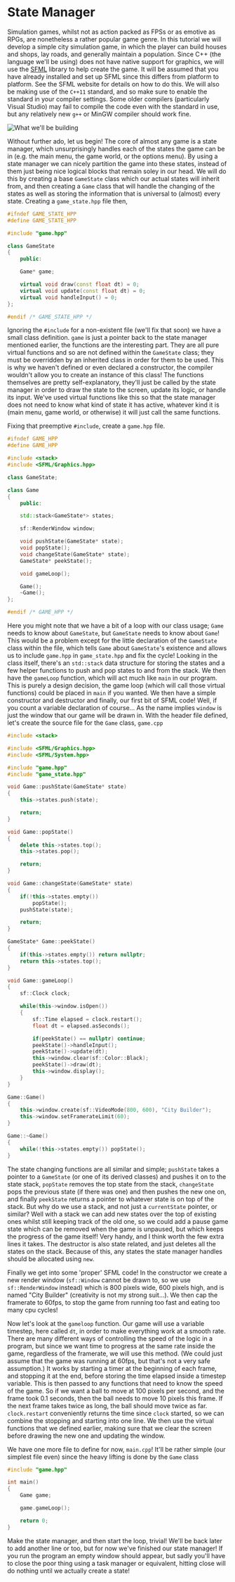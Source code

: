 # State Manager

Simulation games, whilst not as action packed as FPSs or as emotive as
RPGs, are nonetheless a rather popular game genre. In this tutorial we
will develop a simple city simulation game, in which the player can
build houses and shops, lay roads, and generally maintain a population.
Since C++ (the language we'll be using) does not have native support for
graphics, we will use the [SFML](http://www.sfml-dev.org) library to
help create the game. It will be assumed that you have already installed
and set up SFML since this differs from platform to platform. See the
SFML website for details on how to do this. We will also be making use
of the `C++11` standard, and so make sure to enable the standard in your
compiler settings. Some older compilers (particularly Visual Studio) may
fail to compile the code even with the standard in use, but any
relatively new `g++` or MinGW compiler should work fine.

![What we'll be building](/tutorial/img/01-01.png)

Without further ado, let us begin! The core of almost any game is a
state manager, which unsurprisingly handles each of the states the game
can be in (e.g. the main menu, the game world, or the options menu). By
using a state manager we can nicely partition the game into these
states, instead of them just being nice logical blocks that remain soley
in our head. We will do this by creating a base `GameState` class which
our actual states will inherit from, and then creating a `Game` class
that will handle the changing of the states as well as storing the
information that is universal to (almost) every state. Creating a
`game_state.hpp` file then,

```cpp
#ifndef GAME_STATE_HPP
#define GAME_STATE_HPP

#include "game.hpp"

class GameState
{
    public:

    Game* game;

    virtual void draw(const float dt) = 0;
    virtual void update(const float dt) = 0;
    virtual void handleInput() = 0;
};

#endif /* GAME_STATE_HPP */
```

Ignoring the `#include` for a non-existent file (we'll fix that soon) we
have a small class definition. `game` is just a pointer back to the
state manager mentioned earlier, the functions are the interesting part.
They are all pure virtual functions and so are not defined within the
`GameState` class; they must be overridden by an inherited class in
order for them to be used. This is why we haven't defined or even
declared a constructor, the compiler wouldn't allow you to create an
instance of this class! The functions themselves are pretty
self-explanatory, they'll just be called by the state manager in order
to draw the state to the screen, update its logic, or handle its input.
We've used virtual functions like this so that the state manager does
not need to know what kind of state it has active, whatever kind it is
(main menu, game world, or otherwise) it will just call the same
functions.

Fixing that preemptive `#include`, create a `game.hpp` file.

```cpp
#ifndef GAME_HPP
#define GAME_HPP

#include <stack>
#include <SFML/Graphics.hpp>

class GameState;

class Game
{
    public:

    std::stack<GameState*> states;

    sf::RenderWindow window;

    void pushState(GameState* state);
    void popState();
    void changeState(GameState* state);
    GameState* peekState();

    void gameLoop();

    Game();
    ~Game();
};

#endif /* GAME_HPP */
```

Here you might note that we have a bit of a loop with our class usage;
`Game` needs to know about `GameState`, but `GameState` needs to know
about `Game`! This would be a problem except for the little declaration
of the `GameState` class within the file, which tells `Game` about
`GameState`'s existence and allows us to include `game.hpp` in
`game_state.hpp` and fix the cycle! Looking in the class itself, there's
an `std::stack` data structure for storing the states and a few helper
functions to push and pop states to and from the stack. We then have the
`gameLoop` function, which will act much like `main` in our program.
This is purely a design decision, the game loop (which will call those
virtual functions) could be placed in `main` if you wanted. We then have
a simple constructor and destructor and finally, our first bit of SFML
code! Well, if you count a variable declaration of course... As the name
implies `window` is just the window that our game will be drawn in. With
the header file defined, let's create the source file for the `Game`
class, `game.cpp`

```cpp
#include <stack>

#include <SFML/Graphics.hpp>
#include <SFML/System.hpp>

#include "game.hpp"
#include "game_state.hpp"

void Game::pushState(GameState* state)
{
    this->states.push(state);

    return;
}

void Game::popState()
{
    delete this->states.top();
    this->states.pop();

    return;
}

void Game::changeState(GameState* state)
{
    if(!this->states.empty())
        popState();
    pushState(state);

    return;
}

GameState* Game::peekState()
{
    if(this->states.empty()) return nullptr;
    return this->states.top();
}

void Game::gameLoop()
{
    sf::Clock clock;

    while(this->window.isOpen())
    {
        sf::Time elapsed = clock.restart();
        float dt = elapsed.asSeconds();

        if(peekState() == nullptr) continue;
        peekState()->handleInput();
        peekState()->update(dt);
        this->window.clear(sf::Color::Black);
        peekState()->draw(dt);
        this->window.display();
    }
}

Game::Game()
{
    this->window.create(sf::VideoMode(800, 600), "City Builder");
    this->window.setFramerateLimit(60);
}

Game::~Game()
{
    while(!this->states.empty()) popState();
}
```

The state changing functions are all similar and simple; `pushState`
takes a pointer to a `GameState` (or one of its derived classes) and
pushes it on to the state stack, `popState` removes the top state from
the stack, `changeState` pops the previous state (if there was one) and
then pushes the new one on, and finally `peekState` returns a pointer to
whatever state is on top of the stack. But why do we use a stack, and
not just a `currentState` pointer, or similar? Well with a stack we can
add new states over the top of existing ones whilst still keeping track
of the old one, so we could add a pause game state which can be removed
when the game is unpaused, but which keeps the progress of the game
itself! Very handy, and I think worth the few extra lines it takes. The
destructor is also state related, and just deletes all the states on the
stack. Because of this, any states the state manager handles should be
allocated using `new`.

Finally we get into some 'proper' SFML code! In the constructor we
create a new render window (`sf::Window` cannot be drawn to, so we use
`sf::RenderWindow` instead) which is 800 pixels wide, 600 pixels high,
and is named "City Builder" (creativity is not my strong suit...). We
then cap the framerate to 60fps, to stop the game from running too fast
and eating too many cpu cycles!

Now let's look at the `gameloop` function. Our game will use a variable
timestep, here called `dt`, in order to make everything work at a smooth
rate. There are many different ways of controlling the speed of the
logic in a program, but since we want time to progress at the same rate
inside the game, regardless of the framerate, we will use this method.
(We could just assume that the game was running at 60fps, but that's not
a very safe assumption.) It works by starting a timer at the beginning
of each frame, and stopping it at the end, before storing the time
elapsed inside a timestep variable. This is then passed to any functions
that need to know the speed of the game. So if we want a ball to move at
100 pixels per second, and the frame took 0.1 seconds, then the ball
needs to move 10 pixels this frame. If the next frame takes twice as
long, the ball should move twice as far. `clock.restart` conveniently
returns the time since `clock` started, so we can combine the stopping
and starting into one line. We then use the virtual functions that we
defined earlier, making sure that we clear the screen before drawing the
new one and updating the window.

We have one more file to define for now, `main.cpp`! It'll be rather
simple (our simplest file even) since the heavy lifting is done by the
`Game` class

```cpp
#include "game.hpp"

int main()
{
    Game game;

    game.gameLoop();

    return 0;
}
```

Make the state manager, and then start the loop, trivial! We'll be back
later to add another line or too, but for now we've finished our state
manager! If you run the program an empty window should appear, but sadly
you'll have to close the poor thing using a task manager or equivalent,
hitting close will do nothing until we actually create a state!
